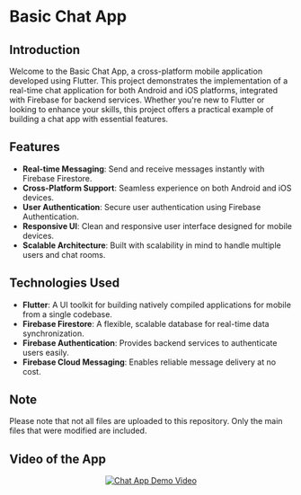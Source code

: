 # Basic Chat App

## Introduction

Welcome to the Basic Chat App, a cross-platform mobile application developed using Flutter. This project demonstrates the implementation of a real-time chat application for both Android and iOS platforms, integrated with Firebase for backend services. Whether you're new to Flutter or looking to enhance your skills, this project offers a practical example of building a chat app with essential features.

## Features

- **Real-time Messaging**: Send and receive messages instantly with Firebase Firestore.
- **Cross-Platform Support**: Seamless experience on both Android and iOS devices.
- **User Authentication**: Secure user authentication using Firebase Authentication.
- **Responsive UI**: Clean and responsive user interface designed for mobile devices.
- **Scalable Architecture**: Built with scalability in mind to handle multiple users and chat rooms.

## Technologies Used

- **Flutter**: A UI toolkit for building natively compiled applications for mobile from a single codebase.
- **Firebase Firestore**: A flexible, scalable database for real-time data synchronization.
- **Firebase Authentication**: Provides backend services to authenticate users easily.
- **Firebase Cloud Messaging**: Enables reliable message delivery at no cost.

##  Note
Please note that not all files are uploaded to this repository. Only the main files that were modified are included.


## Video of the App
<div align="center">
  <a href="https://github.com/Asanta4/chat-app/assets/136238984/f12655f0-d09b-4be4-ace1-531fe624bbe4">
    <img src="https://img.youtube.com/vi/f12655f0-d09b-4be4-ace1-531fe624bbe4/0.jpg" alt="Chat App Demo Video">
  </a>
</div>
